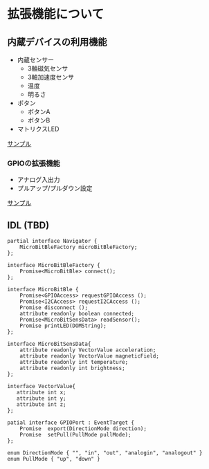 # 拡張機能について

## 内蔵デバイスの利用機能
- 内蔵センサー
   - 3軸磁気センサ
   - 3軸加速度センサ
   - 温度
   - 明るさ
- ボタン
   - ボタンA
   - ボタンB
- マトリクスLED

[サンプル](../examples#内蔵デバイス)

### GPIOの拡張機能
- アナログ入出力
- プルアップ/プルダウン設定

[サンプル](../examples#拡張gpio)

## IDL (TBD)

```
partial interface Navigator {
    MicroBitBleFactory microBitBleFactory;
};

interface MicroBitBleFactory {
    Promise<MicroBitBle> connect();
};

interface MicroBitBle {
    Promise<GPIOAccess> requestGPIOAccess ();
    Promise<I2CAccess> requestI2CAccess ();
    Promise disconnect ();
    attribute readonly boolean connected;
    Promise<MicroBitSensData> readSensor();
    Promise printLED(DOMString);
};

interface MicroBitSensData{
    attribute readonly VectorValue acceleration;
    attribute readonly VectorValue magneticField;
    attribute readonly int temperature;
    attribute readonly int brightness;
};

interface VectorValue{
   attribute int x;
   attribute int y;
   attribute int z;
};

patial interface GPIOPort : EventTarget {
    Promise  export(DirectionMode direction);
    Promise  setPull(PullMode pullMode);
};

enum DirectionMode { "", "in", "out", "analogin", "analogout" }
enum PullMode { "up", "down" }

```

